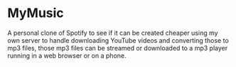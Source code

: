 # MyMusic
A personal clone of Spotify to see if it can be created cheaper using my own server to handle downloading YouTube videos and converting those to mp3 files, those mp3 files can be streamed or downloaded to a mp3 player running in a web browser or on a phone.
